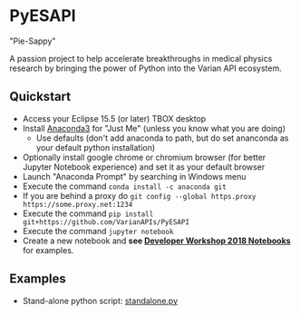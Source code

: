 # PyESAPI
"Pie-Sappy"

A passion project to help accelerate breakthroughs in medical physics research by bringing the power of Python into the Varian API ecosystem.

## Quickstart

* Access your Eclipse 15.5 (or later) TBOX desktop
* Install [Anaconda3](https://www.anaconda.com/download/?lang=en-us) for "Just Me" (unless you know what you are doing)
  * Use defaults (don't add anaconda to path, but do set ananconda as your default python installation)
* Optionally install google chrome or chromium browser (for better Jupyter Notebook experience) and set it as your default browser
* Launch "Anaconda Prompt" by searching in Windows menu
* Execute the command `conda install -c anaconda git`
* If you are behind a proxy do `git config --global https.proxy https://some.proxy.net:1234`
* Execute the command `pip install git+https://github.com/VarianAPIs/PyESAPI`
* Execute the command `jupyter notebook`
* Create a new notebook and **see [Developer Workshop 2018 Notebooks](examples/DeveloperWorkshop2018/README.md)** for examples.

## Examples
* Stand-alone python script: [standalone.py](examples/standalone.py)
